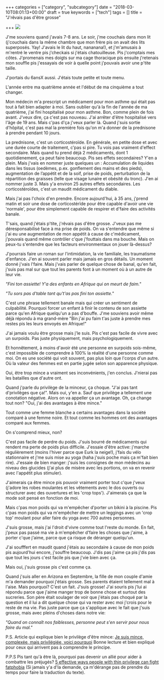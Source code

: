 +++
categories = ["category", "subcategory"]
date = "2018-03-10T08:01:13+00:00"
draft = true
keywords = ["tech"]
tags = []
title = "J'rêvais pas d'être grosse"

+++
![](/uploads/2018/03/10/1.jpg)

J'me souviens quand j'avais 7-8 ans. Le soir, j'me couchais dans mon lit (j'couchais dans la même chambre que mon frère pis on avait des lits superposés. Yay! J'avais le lit du haut, nananana!), et j'm'amusais à m'rentré le ventre pis j'checkais si j'étais chatouilleuse. Pis j'comptais mes côtes. J'promenais mes doigts sur ma cage thoracique pis ensuite j'retenais mon souffle pis j'essayais de voir à quelle point j'pouvais avoir une p'tite taille. 

J'portais du 6ansX aussi. J'étais toute petite et toute menu. 

L'année entre ma quatrième année et l'début de ma cinquième a tout changer. 

Mon médecin m'a prescript un médicament pour mon asthme qui était pas tout à fait bien adapter à moi. Sans oublier qu'à la fin de l'année de ma quatrième, j'ai fini hospitalisé pour mon asthme. Bon, comme plein de fois avant. J'veux dire, ça c'est pas nouveau. J'ai arrêter d'être hospitalisé vers l'âge de 19 ans. Mais c'pas d'ça j'veux parler là. Quand j'suis sortie d'hôpital, c'est pas mal la première fois qu'on m'a donner de la prednisone à prendre pendant 10 jours. 

La prednisone, c'est un corticostéroïde. En générale, en petite dose et avec une durée courte de traitement, c'pas si pire. Tu vois pas vraiment d'effect secondaire. Mais quand tu prend déjà 2 médicaments, dont 1 quotidienement, ça peut faire beaucoup. Pis ses effets secondaires? Y'en a plein. Mais j'vais en nommer juste quelques un : Accumulation de liquides dans les tissus (oedèmes, p.ex. gonflement des mains et des pieds), augmentation de l’appétit et de la soif, prise de poids, perturbation de la répartition des graisses (telle que visage lunaire et obésité du tronc). J'en ai nommer juste 3. Mais y'a environ 25 autres effets secondaires. Les corticostéroïdes, c'est un maudit médicament du diable. 

Mais j'ai pas l'choix d'en prendre. Encore aujourd'hui, à 35 ans, j'prend matin et soir une dose de corticostérïde pour être capable d'avoir une vie 'normale', pour être simplement capable de respirer et d'faire des activités banale. 

T'sais, quand j'étais p'tite, j'rêvais pas d'être grosse. J'veux pas me déresponsabilisé face à ma prise de poids. On va s'entendre que même si j'ai eu une augmentation de mon appétit à cause de c'médicament, j'pouvais quand même contrôler c'que j'fouttais dans ma bouche. Mais on peux-tu s'entendre que les facteurs environmentaux on jouer là-dessus? 

J'pourrais faire un roman sur l'intimidation, la vie familiale, les traumatisme d'enfance. J'en ai souvent parler mais jamais en gros détails. Un moment donné j'vais l'faire. Mais j'vais parler de quelque chose de banal, qu'en fait, j'suis pas mal sur que tout les parents font à un moment où  à un autre de leur vie. 

_"Fini ton assiette! Y'a des enfants en Afrique qui on meurt de faim."_

_"Tu sors pas d'table tant qu't'as pas fini ton assiette."_ 

C'est une phrase tellement banale mais qui créer un sentiment de culpabilité. Pourquoi forcer un enfant à finir le contenu de son assiette parce qu'en Afrique quelqu'un a pas d'bouffe. J'me souviens avoir même déjà répondu à ma grand-mère "Bin j'ai pu faim t'as juste à prendre mes restes pis les leurs envoyés en Afrique!"

J'ai jamais voulu être grosse mais j'le suis. Pis c'est pas facile de vivre avec un surpoids. Pas juste physiquement, mais psychologiquement. 

Et honnêtement, à moins d'avoir été une personne en surpoids sois-même, c'est impossible de comprendre à 100% la réalité d'une personne comme moi. On es une société qui voit souvent, pas plus loin que l'corps d'un autre. Où la valeur des femmes est en partie jugée selon son apparence physique. 

Oui, être trop mince a vraiment ses inconvénients, j'en conclus. J'nierai pas les batailles que d'autre ont. 

Quand j'parle du privilège de la minceur, ça choque. "J'ai pas tant d'privilèges que ça!". Mais oui, y'en a. Sauf que privilège a tellement une conotation négative. Alors on va appeller ça un avantage. Oh, ça change tout non? "Oui, j'ai des avantages à être mince." 

Tout comme une femme blanche a certains avantages dans la société comparé à une femme noire. Et tout comme les hommes ont des avantages comparé aux femmes. 

On s'comprend mieux, non? 

 C'est pas facile de perdre du poids. J'suis bourré de médicaments qui rendent ma perte de poids plus difficile. J'essaie d'être active: j'marche régulièrement (moins l'hiver parce que Eurk la neige!), j'fais du vélo stationnaire et j'me suis mise au yoga (haha j'suis poche mais ça m'fait bien rire). J'essaie de bien manger: j'suis les consignes de mon médecins au niveau des glucides (j'ai plus de misère avec les portions, on va en revenir avec l'appétit plus stimuler). 

J'aimerais ça être mince pis pouvoir vraiment porter tout c'que j'veux (j'adore les robes moulantes et les vêtements avec le dos ouverts ou structurer avec des ouvertures et les 'crop tops'). J'aimerais ça que la mode soit pensé en fonction de moi. 

Mais c'pas mon poids qui va m'empêcher d'porter un bikini à la piscine. Pis c'pas mon poids qui va m'empêcher de mettre un leggings avec un 'crop top' moulant pour aller faire du yoga avec 700 autres personnes.

J'suis grosse, mais j'ai l'droit d'vivre comme tout l'reste du monde. En fait, j'peux pas passé ma vie à m'empêcher d'faire les choses que j'aime, à porter c'que j'aime, parce que ça risque de déranger quelqu'un.

J'ai soufffert en maudit quand j'étais au secondaire à cause de mon poids pis aujourd'hui encore, j'souffre beaucoup. J'dis pas j'aime ça pis j'dis pas que tout les jours c'est facile pis que j'vie bien avec ça.

Mais oui, j'suis grosse pis c'est comme ça.

Quand j'suis aller en Arizona en Septembre, la fille de mon couple d'amie m'a demander pourquoi j'étais grosse. Ses parents étaient tellement mal à l'aise. Mais pourquoi? C'est un fait. J'suis grosse! J'ai souris pis j'lui ai répondu parce que j'aime manger trop de bonne chose et surtout des sucreries. Son père était soulager de voir que j'étais pas choqué par la question et il lui a dit quelque chose qui va rester avec moi j'crois pour le reste de ma vie. Pas juste parce que ça s'applique avec le fait que j'suis grosse, mais avec pleins d'choses dans notre vie:

_"Quand on connaît nos faiblesses, personne peut s'en servir pour nous faire du mal."_

P.S. Article qui explique bien le privilège d'être mince: [Je suis mince, complexée, mais privilégiée, voici pourquoi]( "http://www.tonpetitlook.com/fr/2017/03/21/je-suis-mince-complexee-mais-privilegiee-voici-pourquoi") Bonne lecture et bien expliqué pour ceux qui arrivent pas à comprendre le principe.

P.P.S Pis tant qu'à être là, pourquoi pas devenir un allié pour aider à combattre les préjugés? [5 effective ways people with thin privilege can fight fatphobia]( "https://everydayfeminism.com/2015/04/thin-privilege-fight-fatphobia/") (Si jamais y'a d'la demande, ça m'dérange pas de prendre du temps pour faire la traduction du texte). 